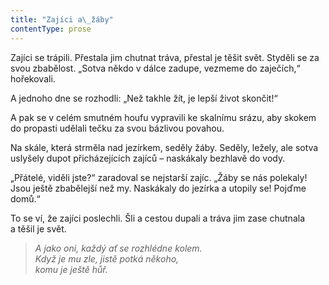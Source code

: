 ```yaml
---
title: "Zajíci a\_žáby"
contentType: prose
---
```


  

Zajíci se trápili. Přestala jim chutnat tráva, přestal je těšit svět. Styděli se za svou zbabělost. „Sotva někdo v dálce zadupe, vezmeme do zaječích,“ hořekovali.

A jednoho dne se rozhodli: „Než takhle žít, je lepší život skončit!“

A pak se v celém smutném houfu vypravili ke skalnímu srázu, aby skokem do propasti udělali tečku za svou bázlivou povahou.

Na skále, která strměla nad jezírkem, seděly žáby. Seděly, ležely, ale sotva uslyšely dupot přicházejících zajíců – naskákaly bezhlavě do vody.

„Přátelé, viděli jste?“ zaradoval se nejstarší zajíc. „Žáby se nás polekaly! Jsou ještě zbabělejší než my. Naskákaly do jezírka a utopily se! Pojďme domů.“

To se ví, že zajíci poslechli. Šli a cestou dupali a tráva jim zase chutnala a těšil je svět.

> _A jako oni, každý ať se rozhlédne kolem.  
> Když je mu zle, jistě potká někoho,  
> komu je ještě hůř._
